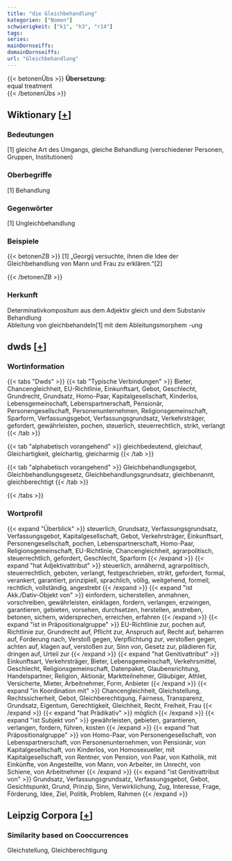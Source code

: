 ```yaml
---
title: "die Gleichbehandlung"
kategorien: ["Nomen"]
schwierigkeit: ["k1", "h3", "r14"]
tags:
series:
mainDornseiffs:
domainDornseiffs:
url: "Gleichbehandlung"
---
```


{{< betonenÜbs >}}
**Übersetzung:**  
equal treatment  
{{< /betonenÜbs >}}

## Wiktionary [[+](https://de.wiktionary.org/wiki/Gleichbehandlung)]

### Bedeutungen
[1] gleiche Art des Umgangs, gleiche Behandlung (verschiedener Personen, Gruppen, Institutionen)  

### Oberbegriffe
[1] Behandlung  

### Gegenwörter
[1] Ungleichbehandlung  

### Beispiele
{{< betonenZB >}}
[1] „Georgij versuchte, ihnen die Idee der Gleichbehandlung von Mann und Frau zu erklären.“[2]  

{{< /betonenZB >}}
### Herkunft
Determinativkompositum aus dem Adjektiv gleich und dem Substaniv Behandlung  
Ableitung von gleichbehandeln[1] mit dem Ableitungsmorphem -ung  



## dwds [[+](https://www.dwds.de/wb/Gleichbehandlung)]

### Wortinformation
{{< tabs "Dwds" >}}
{{< tab "Typische Verbindungen" >}}
Bieter, Chancengleichheit, EU-Richtlinie, Einkunftsart, Gebot, Geschlecht, Grundrecht, Grundsatz, Homo-Paar, Kapitalgesellschaft, Kinderlos, Lebensgemeinschaft, Lebenspartnerschaft, Pensionär, Personengesellschaft, Personenunternehmen, Religionsgemeinschaft, Sparform, Verfassungsgebot, Verfassungsgrundsatz, Verkehrsträger, gefordert, gewährleisten, pochen, steuerlich, steuerrechtlich, strikt, verlangt
{{< /tab >}}

{{< tab "alphabetisch vorangehend" >}}
gleichbedeutend, gleichauf, Gleichartigkeit, gleichartig, gleicharmig
{{< /tab >}}

{{< tab "alphabetisch vorangehend" >}}
Gleichbehandlungsgebot, Gleichbehandlungsgesetz, Gleichbehandlungsgrundsatz, gleichbenannt, gleichberechtigt
{{< /tab >}}

{{< /tabs >}}

### Wortprofil
{{< expand "Überblick" >}} steuerlich, Grundsatz, Verfassungsgrundsatz, Verfassungsgebot, Kapitalgesellschaft, Gebot, Verkehrsträger, Einkunftsart, Personengesellschaft, pochen, Lebenspartnerschaft, Homo-Paar, Religionsgemeinschaft, EU-Richtlinie, Chancengleichheit, agrarpolitisch, steuerrechtlich, gefordert, Geschlecht, Sparform {{< /expand >}}
{{< expand "hat Adjektivattribut" >}} steuerlich, annähernd, agrarpolitisch, steuerrechtlich, geboten, verlangt, festgeschrieben, strikt, gefordert, formal, verankert, garantiert, prinzipiell, sprachlich, völlig, weitgehend, formell, rechtlich, vollständig, angestrebt {{< /expand >}}
{{< expand "ist Akk./Dativ-Objekt von" >}} einfordern, sicherstellen, anmahnen, vorschreiben, gewährleisten, einklagen, fordern, verlangen, erzwingen, garantieren, gebieten, vorsehen, durchsetzen, herstellen, anstreben, betonen, sichern, widersprechen, erreichen, erfahren {{< /expand >}}
{{< expand "ist in Präpositionalgruppe" >}} EU-Richtlinie zur, pochen auf, Richtlinie zur, Grundrecht auf, Pflicht zur, Anspruch auf, Recht auf, beharren auf, Forderung nach, Verstoß gegen, Verpflichtung zur, verstoßen gegen, achten auf, klagen auf, verstoßen zur, Sinn von, Gesetz zur, plädieren für, dringen auf, Urteil zur {{< /expand >}}
{{< expand "hat Genitivattribut" >}} Einkunftsart, Verkehrsträger, Bieter, Lebensgemeinschaft, Verkehrsmittel, Geschlecht, Religionsgemeinschaft, Datenpaket, Glaubensrichtung, Handelspartner, Religion, Aktionär, Marktteilnehmer, Gläubiger, Athlet, Versicherte, Mieter, Arbeitnehmer, Form, Anbieter {{< /expand >}}
{{< expand "in Koordination mit" >}} Chancengleichheit, Gleichstellung, Rechtssicherheit, Gebot, Gleichberechtigung, Fairness, Transparenz, Grundsatz, Eigentum, Gerechtigkeit, Gleichheit, Recht, Freiheit, Frau {{< /expand >}}
{{< expand "hat Prädikativ" >}} möglich {{< /expand >}}
{{< expand "ist Subjekt von" >}} gewährleisten, gebieten, garantieren, verlangen, fordern, führen, kosten {{< /expand >}}
{{< expand "hat Präpositionalgruppe" >}} von Homo-Paar, von Personengesellschaft, von Lebenspartnerschaft, von Personenunternehmen, von Pensionär, von Kapitalgesellschaft, von Kinderlos, von Homosexueller, mit Kapitalgesellschaft, von Rentner, von Pension, von Paar, von Katholik, mit Einkünfte, von Angestellte, von Mann, von Arbeiter, im Unrecht, von Schiene, von Arbeitnehmer {{< /expand >}}
{{< expand "ist Genitivattribut von" >}} Grundsatz, Verfassungsgrundsatz, Verfassungsgebot, Gebot, Gesichtspunkt, Grund, Prinzip, Sinn, Verwirklichung, Zug, Interesse, Frage, Förderung, Idee, Ziel, Politik, Problem, Rahmen {{< /expand >}}

## Leipzig Corpora [[+](https://corpora.uni-leipzig.de/en/res?word=Gleichbehandlung&corpusId=deu_newscrawl-public_2018)]


### Similarity based on Cooccurrences
Gleichstellung, Gleichberechtigung

